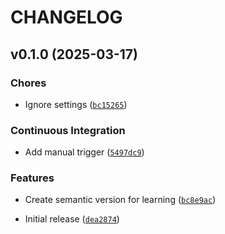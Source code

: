 # CHANGELOG


## v0.1.0 (2025-03-17)

### Chores

- Ignore settings
  ([`bc15265`](https://github.com/ahmadzfaiz/semantic-version/commit/bc152659baa8070eaf880404ae326be65292e00f))

### Continuous Integration

- Add manual trigger
  ([`5497dc9`](https://github.com/ahmadzfaiz/semantic-version/commit/5497dc92d649e21cac2d2753526bde6620cb29cd))

### Features

- Create semantic version for learning
  ([`bc8e9ac`](https://github.com/ahmadzfaiz/semantic-version/commit/bc8e9acae5e0471b04301a18833731da5abf961c))

- Initial release
  ([`dea2874`](https://github.com/ahmadzfaiz/semantic-version/commit/dea2874d83681218a1b12c33f7c5d815900d8aef))
